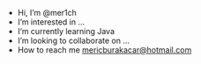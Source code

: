- Hi, I’m @mer1ch
- I’m interested in ...
- I’m currently learning Java
- I’m looking to collaborate on ...
- How to reach me mericburakacar@hotmail.com

<!---
mer1ch/mer1ch is a ✨ special ✨ repository because its `README.md` (this file) appears on your GitHub profile.
You can click the Preview link to take a look at your changes.
--->
